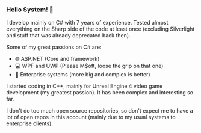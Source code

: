 ### Hello System! 👋

I develop mainly on C# with 7 years of experience. Tested almost everything on the Sharp side of the code at least once (excluding Silverlight and stuff that was already deprecated back then). 

Some of my great passions on C# are:

- 🌐 ASP.NET (Core and framework)
- 💻 WPF and UWP (Please M$oft, loose the grip on that one) 
- 🔑 Enterprise systems (more big and complex is better)

I started coding in C++, mainly for Unreal Engine 4 video game development (my greatest passion). It has been complex and interesting so far.

I don't do too much open source repositories, so don't expect me to have a lot of open repos in this account (mainly due to my usual systems to enterprise clients).
